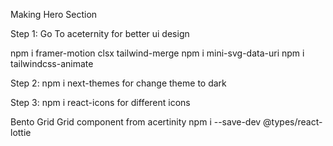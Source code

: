 Making Hero Section

Step 1: Go To aceternity for better ui design

npm i framer-motion clsx tailwind-merge
npm i mini-svg-data-uri
npm i tailwindcss-animate

Step 2: npm i next-themes for change theme to dark

Step 3: npm i react-icons for different icons

Bento Grid
Grid component from acertinity
npm i --save-dev @types/react-lottie
